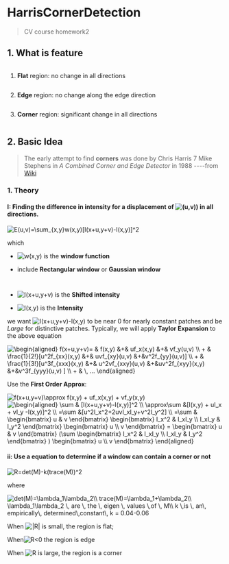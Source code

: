 # HarrisCornerDetection
> CV course homework2

## 1. What is feature

![]()

1. **Flat** region: no change in all directions

![]()

2. **Edge** region: no change along the edge direction

![]()

3. **Corner** region: significant change in all directions

![]()

## 2. Basic Idea

> The early attempt to find **corners** was done by Chris Harris 7 Mike Stephens in *A Combined Corner and Edge Detector* in 1988 ----from [Wiki](https://docs.opencv.org/3.0-beta/doc/py_tutorials/py_feature2d/py_features_harris/py_features_harris.html)

### 1. Theory

#### I: **Finding the difference in intensity for a displacement of <img src="https://latex.codecogs.com/gif.latex?(u,v)" title="(u,v))"/> in all directions.**

<img src="https://latex.codecogs.com/gif.latex?E(u,v)=\sum_{x,y}w(x,y)[I(x&plus;u,y&plus;v)-I(x,y)]^2" title="E(u,v)=\sum_{x,y}w(x,y)[I(x+u,y+v)-I(x,y)]^2" />

which

-  <img src="https://latex.codecogs.com/gif.latex?w(x,y)" title="w(x,y)" /> is the **window function** 

  - include **Rectangular window** or **Gaussian window**

    ![]() 

    ![]()

- <img src="https://latex.codecogs.com/gif.latex?I(x+u,y+v)" title="I(x+u,y+v)"/> is the **Shifted intensity**

- <img src="https://latex.codecogs.com/gif.latex?I(x,y)" title="I(x,y)"/> is the **Intensity**

we want <img src="https://latex.codecogs.com/gif.latex?I(x+u,y+v)-I(x,y)" title="I(x+u,y+v)-I(x,y)"/> to be near 0 for nearly constant patches and be $Large$ for distinctive patches. Typically, we will apply **Taylor Expansion** to the above equation

<img src="https://latex.codecogs.com/gif.latex?\begin{aligned}&space;f(x&plus;u,y&plus;v)=&space;&&space;f(x,y)&space;&&plus;&&space;uf_x(x,y)&space;&&plus;&&space;vf_y(u,v)&space;\\&space;&plus;&space;&&space;\frac{1}{2!}[u^2f_{xx}(x,y)&space;&&plus;&&space;uvf_{xy}(u,v)&space;&&plus;&v^2f_{yy}(u,v)]&space;\\&space;&plus;&space;&&space;\frac{1}{3!}[u^3f_{xxx}(x,y)&space;&&plus;&&space;u^2vf_{xxy}(u,v)&space;&&plus;&uv^2f_{xyy}(x,y)&space;&&plus;&v^3f_{yyy}(u,v)&space;]&space;\\&space;&plus;&space;&&space;\,&space;...&space;\end{aligned}" title="\begin{aligned} f(x+u,y+v)= & f(x,y) &+& uf_x(x,y) &+& vf_y(u,v) \\ + & \frac{1}{2!}[u^2f_{xx}(x,y) &+& uvf_{xy}(u,v) &+&v^2f_{yy}(u,v)] \\ + & \frac{1}{3!}[u^3f_{xxx}(x,y) &+& u^2vf_{xxy}(u,v) &+&uv^2f_{xyy}(x,y) &+&v^3f_{yyy}(u,v) ] \\ + & \, ... \end{aligned}" />  

Use the **First Order Approx**:  

<img src="https://latex.codecogs.com/gif.latex?f(x&plus;u,y&plus;v)\approx&space;f(x,y)&space;&plus;&space;uf_x(x,y)&space;&plus;&space;vf_y(x,y)" title="f(x+u,y+v)\approx f(x,y) + uf_x(x,y) + vf_y(x,y)" />

<img src="https://latex.codecogs.com/gif.latex?\begin{aligned}&space;\sum&space;&&space;[I(x&plus;u,y&plus;v)-I(x,y)]^2&space;\\&space;\approx\sum&space;&[I(x,y)&space;&plus;&space;uI_x&space;&plus;&space;vI_y&space;-I(x,y)]^2&space;\\&space;=\sum&space;&[u^2I_x^2&plus;2uvI_xI_y&plus;v^2I_y^2]&space;\\&space;=\sum&space;&&space;\begin{bmatrix}&space;u&space;&&space;v&space;\end{bmatrix}&space;\begin{bmatrix}&space;I_x^2&space;&&space;I_xI_y&space;\\&space;I_xI_y&space;&&space;I_y^2&space;\end{bmatrix}&space;\begin{bmatrix}&space;u&space;\\&space;v&space;\end{bmatrix}&space;=&space;\begin{bmatrix}&space;u&space;&&space;v&space;\end{bmatrix}&space;(\sum&space;\begin{bmatrix}&space;I_x^2&space;&&space;I_xI_y&space;\\&space;I_xI_y&space;&&space;I_y^2&space;\end{bmatrix}&space;)&space;\begin{bmatrix}&space;u&space;\\&space;v&space;\end{bmatrix}&space;\end{aligned}" title="\begin{aligned} \sum & [I(x+u,y+v)-I(x,y)]^2 \\ \approx\sum &[I(x,y) + uI_x + vI_y -I(x,y)]^2 \\ =\sum &[u^2I_x^2+2uvI_xI_y+v^2I_y^2] \\ =\sum & \begin{bmatrix} u & v \end{bmatrix} \begin{bmatrix} I_x^2 & I_xI_y \\ I_xI_y & I_y^2 \end{bmatrix} \begin{bmatrix} u \\ v \end{bmatrix} = \begin{bmatrix} u & v \end{bmatrix} (\sum \begin{bmatrix} I_x^2 & I_xI_y \\ I_xI_y & I_y^2 \end{bmatrix} ) \begin{bmatrix} u \\ v \end{bmatrix} \end{aligned}" />

#### ii: **Use a equation to determine if a window can contain a corner or not**

<img src="https://latex.codecogs.com/gif.latex?R=det(M)-k(trace(M))^2" title="R=det(M)-k(trace(M))^2" />  
  
where

<img src="https://latex.codecogs.com/gif.latex?det(M)=\lambda_1\lambda_2\\&space;trace(M)=\lambda_1&plus;\lambda_2\\&space;\lambda_1\lambda_2&space;\,&space;are&space;\,&space;the&space;\,&space;eigen&space;\,&space;values&space;\,of&space;\,&space;M\\&space;k&space;\,is&space;\,&space;an\,&space;empirically\,&space;determined\,constant\,&space;k&space;=&space;0.04-0.06" title="det(M)=\lambda_1\lambda_2\\ trace(M)=\lambda_1+\lambda_2\\ \lambda_1\lambda_2 \, are \, the \, eigen \, values \,of \, M\\ k \,is \, an\, empirically\, determined\,constant\, k = 0.04-0.06" />

When <img src="https://latex.codecogs.com/gif.latex?|R|" title="|R|" /> is small, the region is flat;

When<img src="https://latex.codecogs.com/gif.latex?R<0" title="R<0" /> the region is edge

When <img src="https://latex.codecogs.com/gif.latex?R" title="R" /> is large, the region is a corner